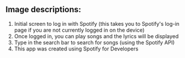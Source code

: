 ## Image descriptions:
1. Initial screen to log in with Spotify (this takes you to Spotify's log-in page if you are not currently logged in on the device)
2. Once logged in, you can play songs and the lyrics will be displayed
3. Type in the search bar to search for songs (using the Spotify API)
4. This app was created using Spotify for Developers